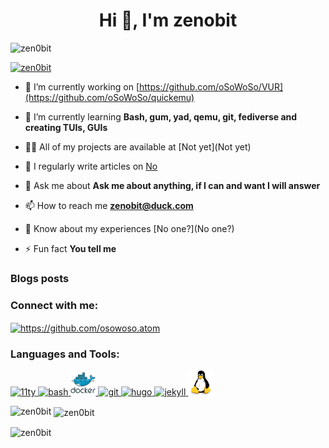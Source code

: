 <h1 align="center">Hi 👋, I'm zenobit</h1>
<p align="left"> <img src="https://komarev.com/ghpvc/?username=zen0bit&label=Profile%20views&color=0e75b6&style=flat" alt="zen0bit" /> </p>

<p align="left"> <a href="https://github.com/ryo-ma/github-profile-trophy"><img src="https://github-profile-trophy.vercel.app/?username=zen0bit" alt="zen0bit" /></a> </p>

- 🔭 I’m currently working on [https://github.com/oSoWoSo/VUR](https://github.com/oSoWoSo/quickemu)

- 🌱 I’m currently learning **Bash, gum, yad, qemu, git, fediverse and creating TUIs, GUIs**

- 👨‍💻 All of my projects are available at [Not yet](Not yet)

- 📝 I regularly write articles on [No](No)

- 💬 Ask me about **Ask me about anything, if I can and want I will answer**

- 📫 How to reach me **zenobit@duck.com**

- 📄 Know about my experiences [No one?](No one?)

- ⚡ Fun fact **You tell me**

### Blogs posts
<!-- BLOG-POST-LIST:START -->
<!-- BLOG-POST-LIST:END -->

<h3 align="left">Connect with me:</h3>
<p align="left">
<a href="/https://github.com/osowoso.atom" target="blank"><img align="center" src="https://raw.githubusercontent.com/rahuldkjain/github-profile-readme-generator/master/src/images/icons/Social/rss.svg" alt="https://github.com/osowoso.atom" height="30" width="40" /></a>
</p>

<h3 align="left">Languages and Tools:</h3>
<p align="left"> <a href="https://www.11ty.dev/" target="_blank" rel="noreferrer"> <img src="https://gist.githubusercontent.com/vivek32ta/c7f7bf583c1fb1c58d89301ea40f37fd/raw/f4c85cce5790758286b8f155ef9a177710b995df/11ty.svg" alt="11ty" width="40" height="40"/> </a> <a href="https://www.gnu.org/software/bash/" target="_blank" rel="noreferrer"> <img src="https://www.vectorlogo.zone/logos/gnu_bash/gnu_bash-icon.svg" alt="bash" width="40" height="40"/> </a> <a href="https://www.docker.com/" target="_blank" rel="noreferrer"> <img src="https://raw.githubusercontent.com/devicons/devicon/master/icons/docker/docker-original-wordmark.svg" alt="docker" width="40" height="40"/> </a> <a href="https://git-scm.com/" target="_blank" rel="noreferrer"> <img src="https://www.vectorlogo.zone/logos/git-scm/git-scm-icon.svg" alt="git" width="40" height="40"/> </a> <a href="https://gohugo.io/" target="_blank" rel="noreferrer"> <img src="https://api.iconify.design/logos-hugo.svg" alt="hugo" width="40" height="40"/> </a> <a href="https://jekyllrb.com/" target="_blank" rel="noreferrer"> <img src="https://www.vectorlogo.zone/logos/jekyllrb/jekyllrb-icon.svg" alt="jekyll" width="40" height="40"/> </a> <a href="https://www.linux.org/" target="_blank" rel="noreferrer"> <img src="https://raw.githubusercontent.com/devicons/devicon/master/icons/linux/linux-original.svg" alt="linux" width="40" height="40"/> </a> </p>

<p><img align="left" src="https://github-readme-stats.vercel.app/api/top-langs?username=zen0bit&show_icons=true&locale=en&layout=compact" alt="zen0bit" /></p>

<p>&nbsp;<img align="center" src="https://github-readme-stats.vercel.app/api?username=zen0bit&show_icons=true&locale=en" alt="zen0bit" /></p>

<p><img align="center" src="https://github-readme-streak-stats.herokuapp.com/?user=zen0bit&" alt="zen0bit" /></p>
